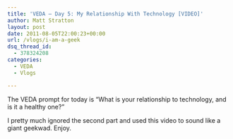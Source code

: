```yaml
---
title: 'VEDA – Day 5: My Relationship With Technology [VIDEO]'
author: Matt Stratton
layout: post
date: 2011-08-05T22:00:23+00:00
url: /vlogs/i-am-a-geek
dsq_thread_id:
  - 378324208
categories:
  - VEDA
  - Vlogs

---
```

The VEDA prompt for today is &#8220;What is your relationship to technology, and is it a healthy one?&#8221;

I pretty much ignored the second part and used this video to sound like a giant geekwad. Enjoy.
